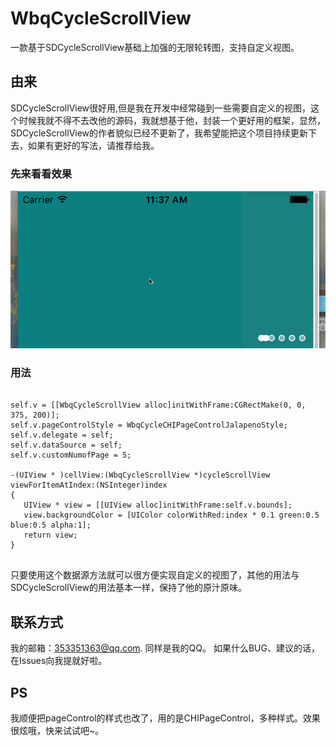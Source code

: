 # WbqCycleScrollView
一款基于SDCycleScrollView基础上加强的无限轮转图，支持自定义视图。

## 由来
SDCycleScrollView很好用,但是我在开发中经常碰到一些需要自定义的视图，这个时候我就不得不去改他的源码，我就想基于他，封装一个更好用的框架，显然，SDCycleScrollView的作者貌似已经不更新了，我希望能把这个项目持续更新下去，如果有更好的写法，请推荐给我。

### 先来看看效果
![image](https://github.com/Wbqqqq/WbqCycleScrollView/blob/master/eeee.gif)

### 用法
<pre><code>
self.v = [[WbqCycleScrollView alloc]initWithFrame:CGRectMake(0, 0, 375, 200)];
self.v.pageControlStyle = WbqCycleCHIPageControlJalapenoStyle;
self.v.delegate = self;
self.v.dataSource = self;
self.v.customNumofPage = 5;

-(UIView * )cellView:(WbqCycleScrollView *)cycleScrollView viewForItemAtIndex:(NSInteger)index
{
   UIView * view = [[UIView alloc]initWithFrame:self.v.bounds];
   view.backgroundColor = [UIColor colorWithRed:index * 0.1 green:0.5 blue:0.5 alpha:1];
   return view;
}

</code></pre>

只要使用这个数据源方法就可以很方便实现自定义的视图了，其他的用法与SDCycleScrollView的用法基本一样，保持了他的原汁原味。


## 联系方式

我的邮箱：353351363@qq.com. 同样是我的QQ。 如果什么BUG、建议的话，在Issues向我提就好啦。 

## PS

我顺便把pageControl的样式也改了，用的是CHIPageControl，多种样式。效果很炫哦，快来试试吧~。

